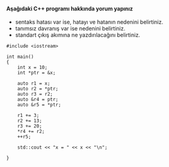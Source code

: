 #### Aşağıdaki C++ programı hakkında yorum yapınız

+ sentaks hatası var ise, hatayı ve hatanın nedenini belirtiniz.
+ tanımsız davranış var ise nedenini belirtiniz.
+ standart çıkış akımına ne yazdırılacağını belirtiniz.

```
#include <iostream>

int main()
{
	int x = 10;
	int *ptr = &x;

	auto r1 = x;
	auto r2 = *ptr;
	auto r3 = r2;
	auto &r4 = ptr;
	auto &r5 = *ptr;

	r1 += 3;
	r2 += 13;
	r3 += 20;
	*r4 += r2;
	++r5;

	std::cout << "x = " << x << "\n";

}
```

